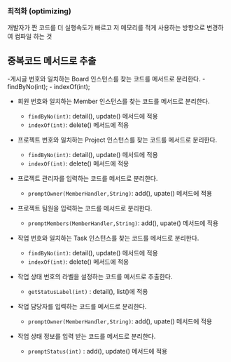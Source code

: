 
### 최적화 (optimizing)

개발자가 짠 코드를 더 실행속도가 빠르고 저 메모리를 적게 사용하는 방향으로 변경하여 컴파일 하는 것

## 중복코드 메서드로 추출

-게시글 번호와 일치하는 Board 인스턴스를 찾는 코드를 메서드로 분리한다.
    - findByNo(int);
    - indexOf(int);

- 회원 번호와 일치하는 Member 인스턴스를 찾는 코드를 메서드로 분리한다.
  - `findByNo(int)`: detail(), update() 메서드에 적용
  - `indexOf(int)`: delete() 메서드에 적용

- 프로젝트 번호와 일치하는 Project 인스턴스를 찾는 코드를 메서드로 분리한다.
  - `findByNo(int)`: detail(), update() 메서드에 적용
  - `indexOf(int)`: delete() 메서드에 적용
- 프로젝트 관리자를 입력하는 코드를 메서드로 분리한다.
  - `promptOwner(MemberHandler,String)`: add(), upate() 메서드에 적용
- 프로젝트 팀원을 입력하는 코드를 메서드로 분리한다.
  - `promptMembers(MemberHandler,String)`: add(), upate() 메서드에 적용


- 작업 번호와 일치하는 Task 인스턴스를 찾는 코드를 메서드로 분리한다.
  - `findByNo(int)`: detail(), update() 메서드에 적용
  - `indexOf(int)`: delete() 메서드에 적용
- 작업 상태 번호의 라벨을 설정하는 코드를 메서드로 추출한다.
  - `getStatusLabel(int)` : detail(), list()에 적용
- 작업 담당자를 입력하는 코드를 메서드로 분리한다.
  - `promptOwner(MemberHandler,String)`: add(), upate() 메서드에 적용
- 작업 상태 정보를 입력 받는 코드를 메서드로 분리한다.
  - `promptStatus(int)` : add(), update() 메서드에 적용

